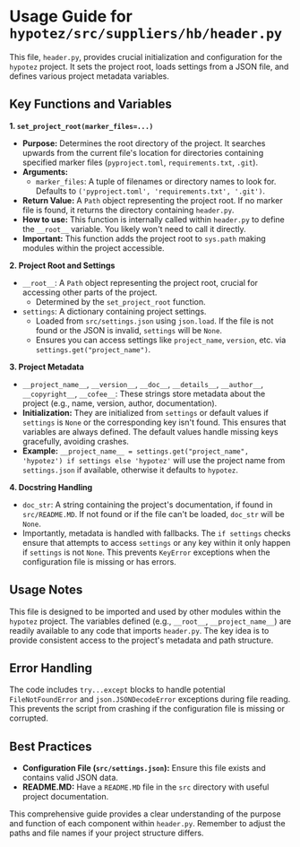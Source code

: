 # Usage Guide for `hypotez/src/suppliers/hb/header.py`

This file, `header.py`, provides crucial initialization and configuration for the `hypotez` project. It sets the project root, loads settings from a JSON file, and defines various project metadata variables.

## Key Functions and Variables

**1. `set_project_root(marker_files=...)`**

* **Purpose:** Determines the root directory of the project. It searches upwards from the current file's location for directories containing specified marker files (`pyproject.toml`, `requirements.txt`, `.git`).
* **Arguments:**
    * `marker_files`: A tuple of filenames or directory names to look for.  Defaults to `('pyproject.toml', 'requirements.txt', '.git')`.
* **Return Value:** A `Path` object representing the project root. If no marker file is found, it returns the directory containing `header.py`.
* **How to use:**  This function is internally called within `header.py` to define the `__root__` variable.  You likely won't need to call it directly.
* **Important:** This function adds the project root to `sys.path` making modules within the project accessible.

**2. Project Root and Settings**

* `__root__`:  A `Path` object representing the project root, crucial for accessing other parts of the project.
    * Determined by the `set_project_root` function.
* `settings`: A dictionary containing project settings.
    * Loaded from `src/settings.json` using `json.load`. If the file is not found or the JSON is invalid, `settings` will be `None`.
    * Ensures you can access settings like `project_name`, `version`, etc. via `settings.get("project_name")`.


**3. Project Metadata**

* `__project_name__`, `__version__`, `__doc__`, `__details__`, `__author__`, `__copyright__`, `__cofee__`:  These strings store metadata about the project (e.g., name, version, author, documentation).
* **Initialization:** They are initialized from `settings` or default values if `settings` is `None` or the corresponding key isn't found.   This ensures that variables are always defined.  The default values handle missing keys gracefully, avoiding crashes.
* **Example:** `__project_name__ = settings.get("project_name", 'hypotez') if settings else 'hypotez'` will use the project name from `settings.json` if available, otherwise it defaults to `hypotez`.

**4. Docstring Handling**

* `doc_str`: A string containing the project's documentation, if found in `src/README.MD`. If not found or if the file can't be loaded, `doc_str` will be `None`.
* Importantly, metadata is handled with fallbacks. The `if settings` checks ensure that attempts to access `settings` or any key within it only happen if `settings` is not `None`.  This prevents `KeyError` exceptions when the configuration file is missing or has errors.

## Usage Notes

This file is designed to be imported and used by other modules within the `hypotez` project. The variables defined (e.g., `__root__`, `__project_name__`) are readily available to any code that imports `header.py`.  The key idea is to provide consistent access to the project's metadata and path structure.


## Error Handling

The code includes `try...except` blocks to handle potential `FileNotFoundError` and `json.JSONDecodeError` exceptions during file reading. This prevents the script from crashing if the configuration file is missing or corrupted.

## Best Practices


* **Configuration File (`src/settings.json`):**  Ensure this file exists and contains valid JSON data.
* **README.MD:**  Have a `README.MD` file in the `src` directory with useful project documentation.

This comprehensive guide provides a clear understanding of the purpose and function of each component within `header.py`. Remember to adjust the paths and file names if your project structure differs.